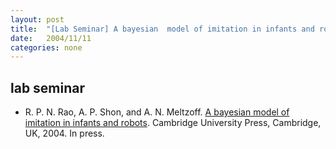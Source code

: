 ```yaml
---
layout: post
title:  "[Lab Seminar] A bayesian  model of imitation in infants and robots"
date:   2004/11/11
categories: none
---
```



 
 



<h2>lab seminar</h2>
<!-- BEGIN BIBLIOGRAPHY references -->
<!--
    DO NOT MODIFY THIS BIBLIOGRAPHY BY HAND!  IT IS MAINTAINED AUTOMATICALLY!
    YOUR CHANGES WILL BE LOST THE NEXT TIME IT IS UPDATED!
--> 
<!-- Generated by: /home/yschoe/nn/tex/bib2html/bib2html -d references bib2html.aux bib2html.tmp -->
<UL>

<!-- Authors: R P N Rao and A P Shon and A N Meltzoff -->
<LI><A NAME="rao:islrha04">R</A>.&nbsp;P.&nbsp;N. Rao, A.&nbsp;P. Shon,
  and A.&nbsp;N. Meltzoff.
<A HREF="http://www.cs.washington.edu/homes/rao/RSMChap-04.pdf">A bayesian
  model of imitation in infants and robots</A>.
Cambridge University Press, Cambridge, UK, 2004.
In press.

</LI></UL>

<!-- END BIBLIOGRAPHY references -->


 

